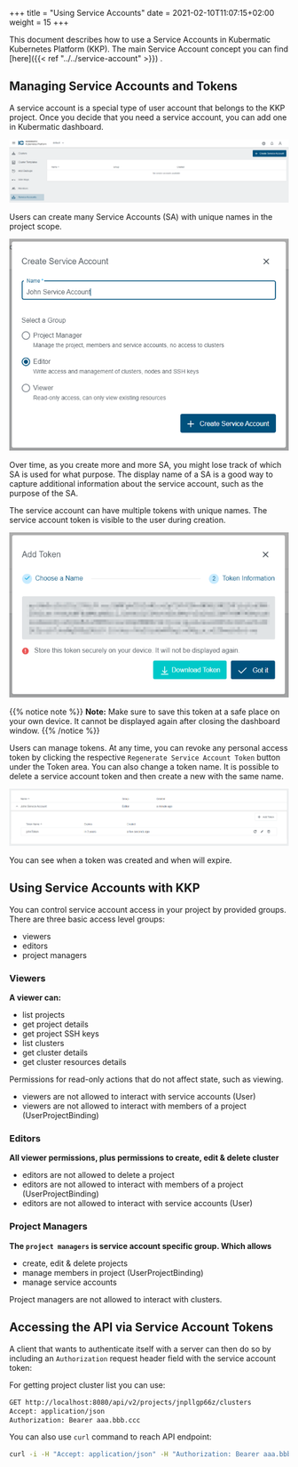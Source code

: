 +++
title = "Using Service Accounts"
date = 2021-02-10T11:07:15+02:00
weight = 15
+++

This document describes how to use a Service Accounts in Kubermatic Kubernetes Platform (KKP).
The main Service Account concept you can find [here]({{< ref "../../service-account" >}}) .

## Managing Service Accounts and Tokens

A service account is a special type of user account that belongs to the KKP project. Once you decide that you need
a service account, you can add one in Kubermatic dashboard.

![Service Account](images/serviceaccount-overview.png?classes=shadow,border "Service Account")

Users can create many Service Accounts (SA) with unique names in the project scope.

![Create Service Account](images/serviceaccount-add.png?classes=shadow,border "Create Service Account")

Over time, as you create more and more SA, you might lose track of which SA is used for what purpose. The display name
of a SA is a good way to capture additional information about the service account, such as the purpose of the SA.

The service account can have multiple tokens with unique names. The service account token is visible to the user during creation.

![Create Service Account](images/serviceaccount-token.png?classes=shadow,border "Create Service Account")

{{% notice note %}}
**Note:** Make sure to save this token at a safe place on your own device. It cannot be displayed again after closing the dashboard window.
{{% /notice %}}

Users can manage tokens. At any time, you can revoke any personal access token by clicking the respective `Regenerate Service Account Token` button under the Token area.
You can also change a token name. It is possible to delete a service account token and then create a new  with the same name.

![Manage Service Account](images/serviceaccount-manage-token.png?classes=shadow,border "Manage Service Account")

You can see when a token was created and when will expire.

## Using Service Accounts with KKP

You can control service account access in your project by provided groups.
There are three basic access level groups:

 - viewers
 - editors
 - project managers

### Viewers

**A viewer can:**

- list projects
- get project details
- get project SSH keys
- list clusters
- get cluster details
- get cluster resources details

Permissions for read-only actions that do not affect state, such as viewing.

 - viewers are not allowed to interact with service accounts (User)
 - viewers are not allowed to interact with members of a project (UserProjectBinding)

### Editors

**All viewer permissions, plus permissions to create, edit & delete cluster**

- editors are not allowed to delete a project
- editors are not allowed to interact with members of a project (UserProjectBinding)
- editors are not allowed to interact with service accounts (User)

### Project Managers

**The `project managers` is service account specific group. Which allows**

 - create, edit & delete projects
 - manage members in project (UserProjectBinding)
 - manage service accounts

Project managers are not allowed to interact with clusters.

## Accessing the API via Service Account Tokens

A client that wants to authenticate itself with a server can then do so by including an `Authorization` request header
field with the service account token:

For getting project cluster list you can use:

```HTTP
GET http://localhost:8080/api/v2/projects/jnpllgp66z/clusters
Accept: application/json
Authorization: Bearer aaa.bbb.ccc
```

You can also use `curl` command to reach API endpoint:

```bash
curl -i -H "Accept: application/json" -H "Authorization: Bearer aaa.bbb.ccc" -X GET http://localhost:8080/api/v2/projects/jnpllgp66z/clusters
```
